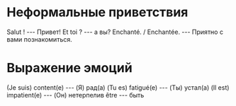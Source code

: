 # Неформальные приветствия
Salut ! --- Привет!
Et toi ? --- а вы?
Enchanté. / Enchantée. --- Приятно с вами познакомиться.

# Выражение эмоций
(Je suis) content(e) --- (Я) рад(а)
(Tu es) fatigué(e) --- (Ты) устал(а)
(Il est) impatient(e) --- (Он) нетерпелив
être --- быть